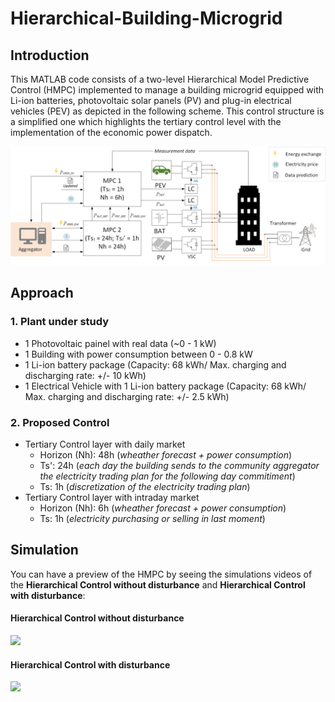 # Hierarchical-Building-Microgrid

[//]: # (Image References)
[image1]: ./Images/SEST2019_Building_MG_scheme.png "Hierarchical Model Predictive Control for buildings"

[//]: # (Video References)
[gif1]: ./Result/HBMG-PV_PEV_BAT_without_disturbance.gif
[gif2]: ./Result/HBMG-PV_PEV_BAT_with_disturbance.gif


## Introduction

This MATLAB code consists of a two-level Hierarchical Model Predictive Control (HMPC) implemented to manage a building microgrid equipped with Li-ion batteries, photovoltaic solar panels (PV) and plug-in electrical vehicles (PEV) as depicted in the following scheme. This control structure is a simplified one which highlights the tertiary control level with the implementation of the economic power dispatch.


![alt text][image1]

## Approach

### 1. Plant under study
* 1 Photovoltaic painel with real data (~0 - 1 kW)
* 1 Building with power consumption between 0 - 0.8 kW
* 1 Li-ion battery package (Capacity: 68 kWh/ Max. charging and discharging rate: +/- 10 kWh)
* 1 Electrical Vehicle with 1 Li-ion battery package (Capacity: 68 kWh/ Max. charging and discharging rate: +/- 2.5 kWh)

### 2. Proposed Control
* Tertiary Control layer with daily market
  * Horizon (Nh): 48h (_wheather forecast + power consumption_)
  * Ts': 24h (_each day the building sends to the community aggregator the electricity trading plan for the following day commitiment_)
  * Ts: 1h (_discretization of the electricity trading plan_)
* Tertiary Control layer with intraday market
  * Horizon (Nh): 6h (_wheather forecast + power consumption_)
  * Ts: 1h (_electricity purchasing or selling in last moment_)

## Simulation 

You can have a preview of the HMPC by seeing the simulations videos of the **Hierarchical Control without disturbance** and **Hierarchical Control with disturbance**:

#### Hierarchical Control without disturbance

![][gif1]

#### Hierarchical Control with disturbance

![][gif2]

